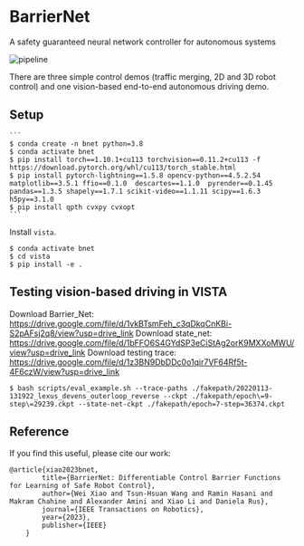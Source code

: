 # BarrierNet

A safety guaranteed neural network controller for autonomous systems 

![pipeline](imgs/BarrierNet_model.jpg) 

There are three simple control demos (traffic merging, 2D and 3D robot control) and one vision-based end-to-end autonomous driving demo.

## Setup

    ```
    $ conda create -n bnet python=3.8
    $ conda activate bnet
    $ pip install torch==1.10.1+cu113 torchvision==0.11.2+cu113 -f https://download.pytorch.org/whl/cu113/torch_stable.html
    $ pip install pytorch-lightning==1.5.8 opencv-python==4.5.2.54 matplotlib==3.5.1 ffio==0.1.0  descartes==1.1.0  pyrender==0.1.45  pandas==1.3.5 shapely==1.7.1 scikit-video==1.1.11 scipy==1.6.3 h5py==3.1.0
    $ pip install qpth cvxpy cvxopt
    ```
Install `vista`.
```
$ conda activate bnet
$ cd vista
$ pip install -e .
```

## Testing vision-based driving in VISTA
Download Barrier_Net: https://drive.google.com/file/d/1vkBTsmFeh_c3qDkqCnKBi-S2pAFsj2q8/view?usp=drive_link
Download state_net: https://drive.google.com/file/d/1bFFO6S4GYdSP3eCiStAg2orK9MXXoMWU/view?usp=drive_link
Download testing trace: https://drive.google.com/file/d/1z3BN9DbDDc0o1qir7VF64Rf5t-4F6czW/view?usp=drive_link
```
$ bash scripts/eval_example.sh --trace-paths ./fakepath/20220113-131922_lexus_devens_outerloop_reverse --ckpt ./fakepath/epoch\=9-step\=29239.ckpt --state-net-ckpt ./fakepath/epoch=7-step=36374.ckpt
```

## Reference
If you find this useful, please cite our work:
```
@article{xiao2023bnet,
        title={BarrierNet: Differentiable Control Barrier Functions for Learning of Safe Robot Control},
        author={Wei Xiao and Tsun-Hsuan Wang and Ramin Hasani and Makram Chahine and Alexander Amini and Xiao Li and Daniela Rus},
        journal={IEEE Transactions on Robotics},
        year={2023},
        publisher={IEEE}
    }
```
